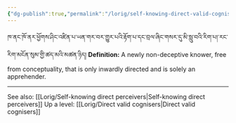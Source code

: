 ```yaml
---
{"dg-publish":true,"permalink":"/lorig/self-knowing-direct-valid-cognisers/"}
---
```


ཁ་ནང་ཁོ་ནར་ཕྱོགས་ཤིང་འཛིན་པ་ཡན་གར་བར་གྱུར་པའི་རྟོག་པ་དང་བྲལ་ཞིང་གསར་དུ་མི་སླུ་བའི་རིག་པ།་རང་རིག་མངོན་སུམ་གྱི་ཚད་མའི་མཚན་ཉིད།
**Definition:** A newly non-deceptive knower, free from conceptuality, that is only inwardly directed and is solely an apprehender.

---
See also: [[Lorig/Self-knowing direct perceivers\|Self-knowing direct perceivers]]
Up a level: [[Lorig/Direct valid cognisers\|Direct valid cognisers]]